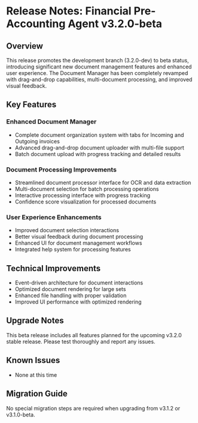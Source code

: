 # Release Notes: Financial Pre-Accounting Agent v3.2.0-beta

## Overview
This release promotes the development branch (3.2.0-dev) to beta status, introducing significant new document management features and enhanced user experience. The Document Manager has been completely revamped with drag-and-drop capabilities, multi-document processing, and improved visual feedback.

## Key Features

### Enhanced Document Manager
- Complete document organization system with tabs for Incoming and Outgoing invoices
- Advanced drag-and-drop document uploader with multi-file support
- Batch document upload with progress tracking and detailed results

### Document Processing Improvements
- Streamlined document processor interface for OCR and data extraction
- Multi-document selection for batch processing operations
- Interactive processing interface with progress tracking
- Confidence score visualization for processed documents

### User Experience Enhancements
- Improved document selection interactions
- Better visual feedback during document processing
- Enhanced UI for document management workflows
- Integrated help system for processing features

## Technical Improvements
- Event-driven architecture for document interactions
- Optimized document rendering for large sets
- Enhanced file handling with proper validation
- Improved UI performance with optimized rendering

## Upgrade Notes
This beta release includes all features planned for the upcoming v3.2.0 stable release. Please test thoroughly and report any issues.

## Known Issues
- None at this time

## Migration Guide
No special migration steps are required when upgrading from v3.1.2 or v3.1.0-beta.
